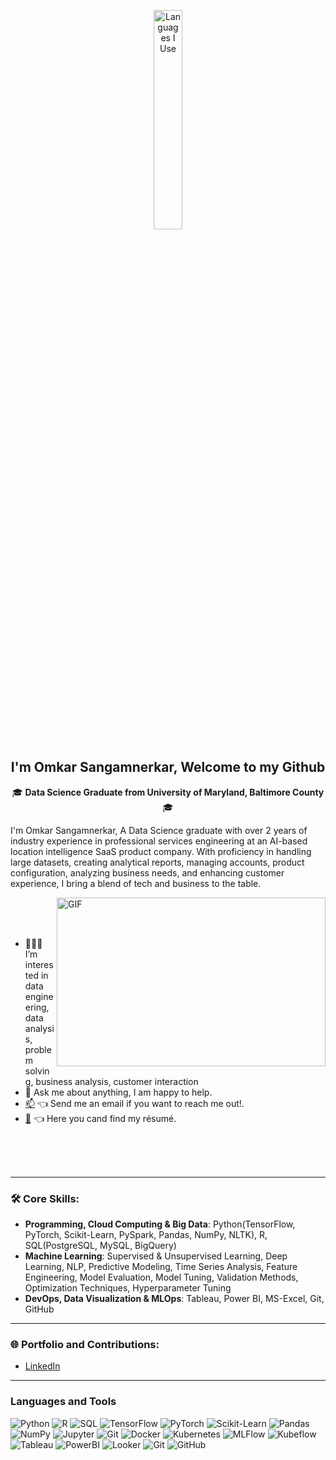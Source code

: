 <p align="center"><img width="30%" src="https://github.com/alansmathew/alansmathew/raw/master/lang.gif" alt="Languages I Use" /></p>

<h2 align="center">I'm Omkar Sangamnerkar, Welcome to my Github</h2>

<p align='center'>
  🎓 <strong>Data Science Graduate from University of Maryland, Baltimore County</strong> 🎓<br/>

 
  I'm Omkar Sangamnerkar, A Data Science graduate with over 2 years of industry experience in professional services engineering at an AI-based location intelligence SaaS product company. With proficiency in handling large datasets, creating analytical reports, managing accounts, product configuration, analyzing business needs, and enhancing customer experience, I bring a blend of tech and business to the table.

  <img align="right" alt="GIF" src="./assets/img/sun.gif?raw=true" width="430" height="270" />
 
<br/>
<br/>
<br/>

- 👨🏽‍💻 I’m interested in data engineering, data analysis, problem solving, business analysis, customer interaction 
- 💬 Ask me about anything, I am happy to help.
- [📫](mailto:omkarsangam05@gmail.com) 👈 Send me an email if you want to reach me out!.
- [📝](https://efthimiosvlahos-github-io.vercel.app/about) 👈 Here you cand find my résumé.


<br/>
<br/>
<br/>
</p>


---

### 🛠 Core Skills:
- **Programming, Cloud Computing & Big Data**: Python(TensorFlow, PyTorch, Scikit-Learn, PySpark, Pandas, NumPy, NLTK), R, SQL(PostgreSQL, MySQL, BigQuery)
- **Machine Learning**: Supervised & Unsupervised Learning, Deep Learning, NLP, Predictive Modeling, Time Series Analysis, Feature Engineering, Model Evaluation, Model Tuning, Validation Methods, Optimization Techniques, Hyperparameter Tuning
- **DevOps, Data Visualization & MLOps**: Tableau, Power BI, MS-Excel, Git, GitHub

---

### 🌐 Portfolio and Contributions:
- [LinkedIn](https://www.linkedin.com/in/omkar-sangamnerkar/)

---
### Languages and Tools
![Python](https://img.shields.io/badge/python-3670A0?style=for-the-badge&logo=python&logoColor=ffdd54)
![R](https://img.shields.io/badge/r-%23276DC3.svg?style=for-the-badge&logo=r&logoColor=white)
![SQL](https://img.shields.io/badge/SQL-4479A1.svg?style=for-the-badge&logo=sql&logoColor=white)
![TensorFlow](https://img.shields.io/badge/TensorFlow-%23FF6F00.svg?style=for-the-badge&logo=TensorFlow&logoColor=white)
![PyTorch](https://img.shields.io/badge/PyTorch-%23EE4C2C.svg?style=for-the-badge&logo=PyTorch&logoColor=white)
![Scikit-Learn](https://img.shields.io/badge/scikit_learn-%23F7931E.svg?style=for-the-badge&logo=scikit-learn&logoColor=white)
![Pandas](https://img.shields.io/badge/pandas-%23150458.svg?style=for-the-badge&logo=pandas&logoColor=white)
![NumPy](https://img.shields.io/badge/numpy-%23013243.svg?style=for-the-badge&logo=numpy&logoColor=white)
![Jupyter](https://img.shields.io/badge/Jupyter-%23F37626.svg?style=for-the-badge&logo=Jupyter&logoColor=white)
![Git](https://img.shields.io/badge/git-%23F05033.svg?style=for-the-badge&logo=git&logoColor=white)
![Docker](https://img.shields.io/badge/Docker-2496ED.svg?style=for-the-badge&logo=docker&logoColor=white)
![Kubernetes](https://img.shields.io/badge/Kubernetes-326CE5.svg?style=for-the-badge&logo=kubernetes&logoColor=white)
![MLFlow](https://img.shields.io/badge/MLFlow-0194E2.svg?style=for-the-badge&logo=mlflow&logoColor=white)
![Kubeflow](https://img.shields.io/badge/Kubeflow-00C7B7.svg?style=for-the-badge&logo=kubeflow&logoColor=white)
![Tableau](https://img.shields.io/badge/Tableau-E97627.svg?style=for-the-badge&logo=tableau&logoColor=white)
![PowerBI](https://img.shields.io/badge/PowerBI-F2C811.svg?style=for-the-badge&logo=powerbi&logoColor=white)
![Looker](https://img.shields.io/badge/Looker-4285F4.svg?style=for-the-badge&logo=looker&logoColor=white)
![Git](https://img.shields.io/badge/Git-F05033.svg?style=for-the-badge&logo=git&logoColor=white)
![GitHub](https://img.shields.io/badge/GitHub-181717.svg?style=for-the-badge&logo=github&logoColor=white)
